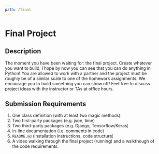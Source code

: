 ```yaml
---
path: /final
---
```


# Final Project

## Description

The moment you have been waiting for: the final project. Create whatever you want to build; I hope by now you can see that you can do anything in Python! You are allowed to work with a partner and the project must be roughly be of a similar scale to one of the homework assignments. We encourage you to build something you can show off! Feel free to discuss project ideas with the instructor or TAs at office hours.

## Submission Requirements

1. One class definition (with at least two magic methods)
2. Two first-party packages (e.g. json, time)
3. Two third-party packages (e.g. Django, Tensorflow/Keras)
4. In-line documentation (i.e. comments in code)
5. `README.md` (installation instructions, code structure)
6. A video walking through the final project (running) and a walkthough of the code requirements.
